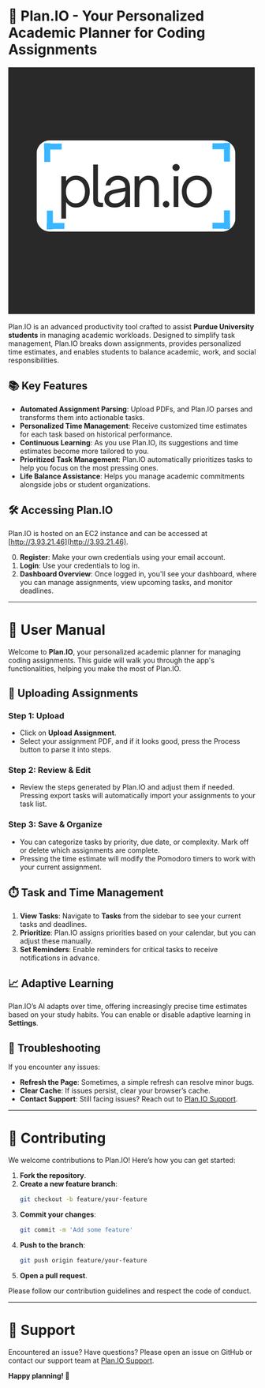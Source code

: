 # 🚀 Plan.IO - Your Personalized Academic Planner for Coding Assignments

![Plan.IO Banner](assets/logo_banner2.png)

Plan.IO is an advanced productivity tool crafted to assist **Purdue University students** in managing academic workloads. Designed to simplify task management, Plan.IO breaks down assignments, provides personalized time estimates, and enables students to balance academic, work, and social responsibilities.

## 📚 Key Features

- **Automated Assignment Parsing**: Upload PDFs, and Plan.IO parses and transforms them into actionable tasks.
- **Personalized Time Management**: Receive customized time estimates for each task based on historical performance.
- **Continuous Learning**: As you use Plan.IO, its suggestions and time estimates become more tailored to you.
- **Prioritized Task Management**: Plan.IO automatically prioritizes tasks to help you focus on the most pressing ones.
- **Life Balance Assistance**: Helps you manage academic commitments alongside jobs or student organizations.

## 🛠️ Accessing Plan.IO

Plan.IO is hosted on an EC2 instance and can be accessed at [http://3.93.21.46](http://3.93.21.46).

0. **Register**: Make your own credentials using your email account.
1. **Login**: Use your credentials to log in.
2. **Dashboard Overview**: Once logged in, you'll see your dashboard, where you can manage assignments, view upcoming tasks, and monitor deadlines.

---

# 📝 User Manual

Welcome to **Plan.IO**, your personalized academic planner for managing coding assignments. This guide will walk you through the app's functionalities, helping you make the most of Plan.IO.

## 📂 Uploading Assignments

### Step 1: Upload
   - Click on **Upload Assignment**.
   - Select your assignment PDF, and if it looks good, press the Process button to parse it into steps.
   
### Step 2: Review & Edit
   - Review the steps generated by Plan.IO and adjust them if needed. Pressing export tasks will automatically import your assignments to your task list.
   
### Step 3: Save & Organize
   - You can categorize tasks by priority, due date, or complexity. Mark off or delete which assignments are complete.
   - Pressing the time estimate will modify the Pomodoro timers to work with your current assignment.

## ⏱️ Task and Time Management

1. **View Tasks**: Navigate to **Tasks** from the sidebar to see your current tasks and deadlines.
2. **Prioritize**: Plan.IO assigns priorities based on your calendar, but you can adjust these manually.
3. **Set Reminders**: Enable reminders for critical tasks to receive notifications in advance.

## 📈 Adaptive Learning

Plan.IO’s AI adapts over time, offering increasingly precise time estimates based on your study habits. You can enable or disable adaptive learning in **Settings**.

## 🚩 Troubleshooting

If you encounter any issues:
- **Refresh the Page**: Sometimes, a simple refresh can resolve minor bugs.
- **Clear Cache**: If issues persist, clear your browser’s cache.
- **Contact Support**: Still facing issues? Reach out to [Plan.IO Support](mailto:support@plan.io).

---

# 🌟 Contributing

We welcome contributions to Plan.IO! Here’s how you can get started:

1. **Fork the repository**.
2. **Create a new feature branch**:
    ```bash
    git checkout -b feature/your-feature
    ```
3. **Commit your changes**:
    ```bash
    git commit -m 'Add some feature'
    ```
4. **Push to the branch**:
    ```bash
    git push origin feature/your-feature
    ```
5. **Open a pull request**.

Please follow our contribution guidelines and respect the code of conduct.

---

# 🚨 Support

Encountered an issue? Have questions? Please open an issue on GitHub or contact our support team at [Plan.IO Support](mailto:support@plan.io).

**Happy planning! 🎉**
